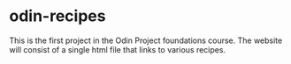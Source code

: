 # odin-recipes

This is the first project in the Odin Project foundations course. The website will consist of a single html file that links to various recipes.